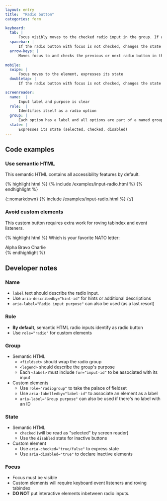 ```yaml
---
layout: entry
title:  "Radio button"
categories: form

keyboard:
  tab: |
      Focus visibly moves to the checked radio input in the group. If a radio button is not checked, focus moves to the first radio button in the group.
  spacebar: |
      If the radio button with focus is not checked, changes the state to checked.  Otherwise, does nothing.
  arrow-keys: |
      Moves focus to and checks the previous or next radio button in the group
        
mobile:
  swipe: |
      Focus moves to the element, expresses its state
  doubletap: |
      If the radio button with focus is not checked, changes the state to checked. Otherwise, does nothing.

screenreader:
  name:  |
      Input label and purpose is clear
  role:  |
      Identifies itself as a radio option
  group: |
      Each option has a label and all options are part of a named group.
  state: |
      Expresses its state (selected, checked, disabled)
---
```




## Code examples

### Use semantic HTML
This semantic HTML contains all accessibility features by default.

{% highlight html %}
{% include /examples/input-radio.html %}
{% endhighlight %}

{::nomarkdown}
{% include /examples/input-radio.html %}
{:/}

### Avoid custom elements
This custom button requires extra work for roving tabindex and event listeners.

{% highlight html %}
<custom-label id="labelId">
    Which is your favorite NATO letter:
</custom-label>
<div role="radiogroup" aria-labelledby="labelId">
  <custom-element role="radio" tabindex="-1">
    Alpha
  </custom-element>
  <custom-element role="radio" tabindex="-1">
    Bravo
  </custom-element>
  <custom-element role="radio" tabindex="-1">
    Charlie
  </custom-element>  
</div>
{% endhighlight %}

## Developer notes

### Name
- `label` text should describe the radio input.
- Use `aria-describedby="hint-id"` for hints or additional descriptions
- `aria-label="Radio input purpose"` can also be used (as a last resort)

### Role
- **By default**, semantic HTML radio inputs identify as radio button
- Use `role="radio"` for custom elements

### Group
- Semantic HTML
    - `<fieldset>` should wrap the radio group
    - `<legend>` should describe the group's purpose
    - Each `<label>` must include `for="input-id"` to be associated with its input
- Custom elements
    - Use `role="radiogroup"` to take the palace of fieldset
    - Use `aria-labelledby="label-id"` to associate an element as a label
    - `aria-label="Group purpose"` can also be used if there's no label with an ID

### State
- Semantic HTML
    - `checked` (will be read as "selected" by screen reader)
    - Use the `disabled` state for inactive buttons
- Custom element
    - Use `aria-checked="true/false"` to express state
    - Use `aria-disabled="true"` to declare inactive elements

### Focus
- Focus must be visible
- Custom elements will require keyboard event listeners and roving tabindex
- **DO NOT** put interactive elements inbetween radio inputs.


